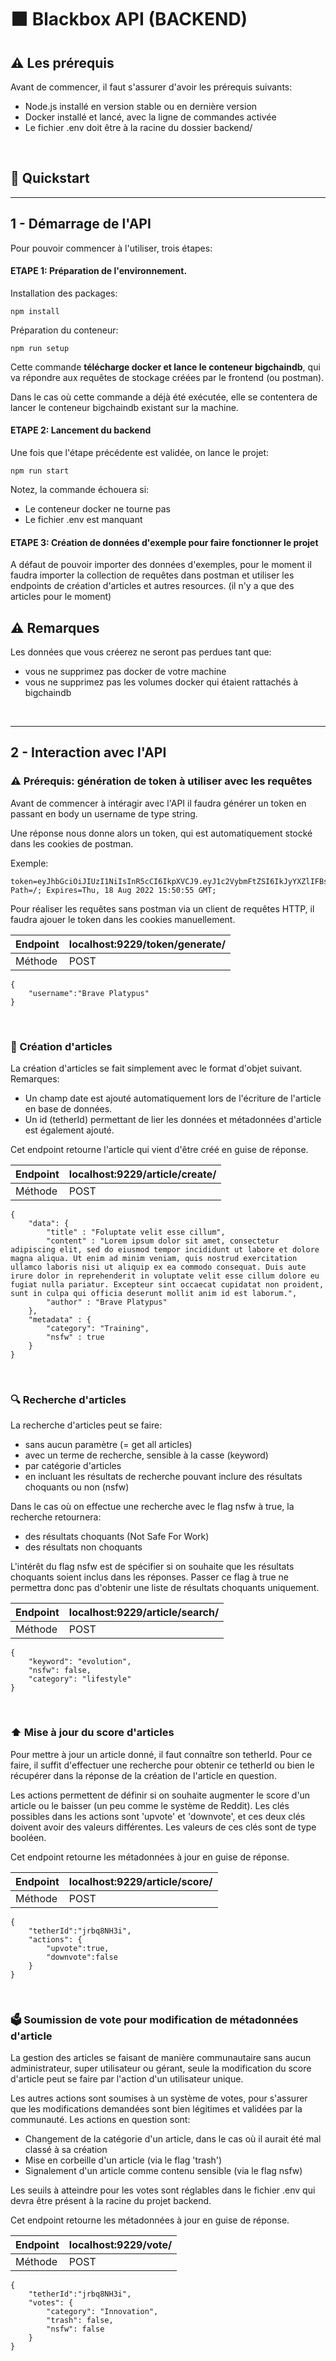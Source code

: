 # ⬛ Blackbox API (BACKEND)

## ⚠️ Les prérequis
Avant de commencer, il faut s'assurer d'avoir les prérequis suivants:
- Node.js installé en version stable ou en dernière version
- Docker installé et lancé, avec la ligne de commandes activée
- Le fichier .env doit être à la racine du dossier backend/

⠀

## 🚀 Quickstart
____

## 1 - Démarrage de l'API

Pour pouvoir commencer à l'utiliser, trois étapes:

#### ETAPE 1:  Préparation de l'environnement.

Installation des packages:
```
npm install
```

Préparation du conteneur:
```
npm run setup
```
Cette commande **télécharge docker et lance le conteneur bigchaindb**, qui va répondre aux requêtes de stockage créées par le frontend (ou postman).

Dans le cas où cette commande a déjà été exécutée, elle se contentera de lancer le conteneur bigchaindb existant sur la machine.

#### ETAPE 2: Lancement du backend
Une fois que l'étape précédente est validée, on lance le projet:
```
npm run start
```
Notez, la commande échouera si:
- Le conteneur docker ne tourne pas
- Le fichier .env est manquant

#### ETAPE 3: Création de données d'exemple pour faire fonctionner le projet
A défaut de pouvoir importer des données d'exemples, pour le moment il faudra importer la collection de requêtes dans postman et utiliser les endpoints de création d'articles et autres resources. (il n'y a que des articles pour le moment)

## ⚠ Remarques
Les données que vous créerez ne seront pas perdues tant que:
- vous ne supprimez pas docker de votre machine
- vous ne supprimez pas les volumes docker qui étaient rattachés à bigchaindb

⠀
__________________________
## 2 - Interaction avec l'API

### ⚠️ Prérequis: génération de token à utiliser avec les requêtes

Avant de commencer à intéragir avec l'API il faudra générer un token en passant en body un username de type string.

Une réponse nous donne alors un token, qui est automatiquement stocké dans les cookies de postman.

Exemple:
```
token=eyJhbGciOiJIUzI1NiIsInR5cCI6IkpXVCJ9.eyJ1c2VybmFtZSI6IkJyYXZlIFBsYXR5cHVzIiwiaWF0IjoxNjYwODI4ODU1LCJleHAiOjE2NjA4Mzc4NTV9.Q3g3dRbpEUSgu1WrfZhAHwx6eMQ0L2ea_pemb8FuVlc; Path=/; Expires=Thu, 18 Aug 2022 15:50:55 GMT;
```

Pour réaliser les requêtes sans postman via un client de requêtes HTTP, il faudra ajouer le token dans les cookies manuellement.

| Endpoint  | localhost:9229/token/generate/  |
| ------------ | ------------ |
| Méthode  |  POST |

```
{
    "username":"Brave Platypus"
}
```
⠀
### 🔨 Création d'articles

La création d'articles se fait simplement avec le format d'objet suivant.
Remarques:
- Un champ date est ajouté automatiquement lors de l'écriture de l'article en base de données.
- Un id (tetherId) permettant de lier les données et métadonnées d'article est également ajouté.

Cet endpoint retourne l'article qui vient d'être créé en guise de réponse.

| Endpoint  | localhost:9229/article/create/ |
| ------------ | ------------ |
| Méthode  |  POST |
```
{
    "data": {
        "title" : "Foluptate velit esse cillum",
        "content" : "Lorem ipsum dolor sit amet, consectetur adipiscing elit, sed do eiusmod tempor incididunt ut labore et dolore magna aliqua. Ut enim ad minim veniam, quis nostrud exercitation ullamco laboris nisi ut aliquip ex ea commodo consequat. Duis aute irure dolor in reprehenderit in voluptate velit esse cillum dolore eu fugiat nulla pariatur. Excepteur sint occaecat cupidatat non proident, sunt in culpa qui officia deserunt mollit anim id est laborum.",
        "author" : "Brave Platypus"
    },
    "metadata" : {
        "category": "Training",
        "nsfw" : true
    }
}
```
⠀
### 🔍 Recherche d'articles

La recherche d'articles peut se faire:
- sans aucun paramètre (= get all articles)
- avec un terme de recherche, sensible à la casse (keyword)
- par catégorie d'articles
- en incluant les résultats de recherche pouvant inclure des résultats choquants ou non (nsfw)

Dans le cas où on effectue une recherche avec le flag nsfw à true, la recherche retournera:
- des résultats choquants (Not Safe For Work)
- des résultats non choquants

L'intérêt du flag nsfw est de spécifier si on souhaite que les résultats choquants soient inclus dans les réponses.
Passer ce flag à true ne permettra donc pas d'obtenir une liste de résultats choquants uniquement.

| Endpoint  | localhost:9229/article/search/  |
| ------------ | ------------ |
| Méthode  |  POST |

```
{
    "keyword": "evolution",
    "nsfw": false,
    "category": "lifestyle"
}
```
⠀
### ⬆️ Mise à jour du score d'articles

Pour mettre à jour un article donné, il faut connaître son tetherId.
Pour ce faire, il suffit d'effectuer une recherche pour obtenir ce tetherId ou bien le récupérer dans la réponse de la création de l'article en question.

Les actions permettent de définir si on souhaite augmenter le score d'un article ou le baisser (un peu comme le système de Reddit).
Les clés possibles dans les actions sont 'upvote' et 'downvote', et ces deux clés doivent avoir des valeurs différentes. Les valeurs de ces clés sont de type booléen.

Cet endpoint retourne les métadonnées à jour en guise de réponse.

| Endpoint  | localhost:9229/article/score/  |
| ------------ | ------------ |
| Méthode  |  POST |
```
{
    "tetherId":"jrbq8NH3i",
    "actions": {
        "upvote":true,
        "downvote":false
    }
}
```
⠀
### 🗳️ Soumission de vote pour modification de métadonnées d'article

La gestion des articles se faisant de manière communautaire sans aucun administrateur, super utilisateur ou gérant, seule la modification du score d'article peut se faire par l'action d'un utilisateur unique.

Les autres actions sont soumises à un système de votes, pour s'assurer que les modifications demandées sont bien légitimes et validées par la communauté.
Les actions en question sont:
- Changement de la catégorie d'un article, dans le cas où il aurait été mal classé à sa création
- Mise en corbeille d'un article (via le flag 'trash')
- Signalement d'un article comme contenu sensible (via le flag nsfw)

Les seuils à atteindre pour les votes sont réglables dans le fichier .env qui devra être présent à la racine du projet backend.

Cet endpoint retourne les métadonnées à jour en guise de réponse.

| Endpoint  | localhost:9229/vote/  |
| ------------ | ------------ |
| Méthode  |  POST |
```
{
    "tetherId":"jrbq8NH3i",
    "votes": {
        "category": "Innovation",
        "trash": false,
        "nsfw": false
    }
}
```